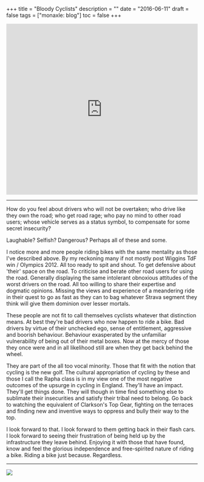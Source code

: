 +++
title = "Bloody Cyclists"
description = ""
date = "2016-06-11"
draft = false
tags = ["monaxle: blog"]
toc = false
+++

<div style="display: flex; justify-content: center;">
<iframe width="800" height="450" src="https://www.youtube.com/embed/4oUxPWnrXNk?si=JgL-EUh5EL0tXcgI" title="YouTube video player" frameborder="0" allow="accelerometer; autoplay; clipboard-write; encrypted-media; gyroscope; picture-in-picture; web-share" referrerpolicy="strict-origin-when-cross-origin" allowfullscreen></iframe>
</div>

***

How do you feel about drivers who will not be overtaken; who drive like they own the road; who get road rage; who pay no mind to other road users; whose vehicle serves as a status symbol, to compensate for some secret insecurity?

Laughable? Selfish? Dangerous? Perhaps all of these and some.

I notice more and more people riding bikes with the same mentality as those I've described above. By my reckoning many if not mostly post Wiggins TdF win / Olympics 2012. All too ready to spit and shout. To get defensive about 'their' space on the road. To criticise and berate other road users for using the road. Generally displaying the same intolerant obnoxious attitudes of the worst drivers on the road. All too willing to share their expertise and dogmatic opinions. Missing the views and experience of a meandering ride in their quest to go as fast as they can to bag whatever Strava segment they think will give them dominion over lesser mortals.

These people are not fit to call themselves cyclists whatever that distinction means. At best they're bad drivers who now happen to ride a bike. Bad drivers by virtue of their unchecked ego, sense of entitlement, aggressive and boorish behaviour. Behaviour exasperated by the unfamiliar vulnerability of being out of their metal boxes. Now at the mercy of those they once were and in all likelihood still are when they get back behind the wheel.

They are part of the all too vocal minority. Those that fit with the notion that cycling is the new golf. The cultural appropriation of cycling by these and those I call the Rapha class is in my view one of the most negative outcomes of the upsurge in cycling in England. They'll have an impact. They'll get things done. They will though in time find something else to sublimate their insecurities and satisfy their tribal need to belong. Go back to watching the equivalent of Clarkson's Top Gear, fighting on the terraces and finding new and inventive ways to oppress and bully their way to the top.

I look forward to that. I look forward to them getting back in their flash cars. I look forward to seeing their frustration of being held up by the infrastructure they leave behind. Enjoying it with those that have found, know and feel the glorious independence and free-spirited nature of riding a bike. Riding a bike just because. Regardless.

***
<img style="display:block;margin:auto" src="https://i.ibb.co/p6tq4fw6/the-essence-800x601.png">